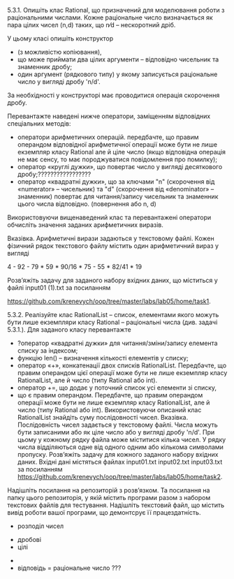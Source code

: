 5.3.1.    Опишіть клас Rational, що призначений для моделювання роботи з раціональними числами. Кожне раціональне число визначається як пара цілих чисел (n,d) таких, що n⁄d – нескоротний дріб. 

У цьому класі опишіть конструктор 
  + (з можливістю копіювання), 
  +  що може приймати два цілих аргументи – відповідно чисельник та знаменник дробу;
  + один аргумент (рядкового типу) у якому записується раціональне число у вигляді дробу 'n/d'.

За необхідності у конструкторі має проводитися операція скорочення дробу.

Перевантажте наведені нижче оператори, заміщенням відповідних спеціальних методів:
+ оператори арифметичних операцій. передбачте, що правим операндом відповідної арифметичної операції може бути не лише екземпляр класу Rational але й ціле число (якщо відповідна операція не має сенсу, то має породжуватися повідомлення про помилку);
+ оператор «круглі дужки», що повертає число у вигляді десяткового дробу;?????????????????
+ оператор «квадратні дужки», що за ключами "n" (скорочення від «numerator» – чисельник) та "d" (скорочення від «denominator» – знаменник) повертає для читання/запису чисельник та знаменник цього числа відповідно. (повернення або n, d)

Використовуючи вищенаведений клас та перевантажені оператори обчисліть значення заданих арифметичних виразів.

Вказівка. 
Арифметичні вирази задаються у текстовому файлі. 
Кожен фізичний рядок текстового файлу містить один арифметичний вираз у вигляді

4  -  92  -  79  *  59  *  90/16  *  75  -  55  *  82/41  *  19

Розв’яжіть задачу для заданого набору вхідних даних, що міститься у файлі input01 (1).txt за посиланням

https://github.com/krenevych/oop/tree/master/labs/lab05/home/task1.


5.3.2.    Реалізуйте клас RationalList – список, елементами якого можуть бути лише екземпляри класу Rational – раціональні числа (див. задачі 5.3.1.). Для заданого класу перевантажте
+ ?оператор «квадратні дужки» для читання/зміни/запису елемента списку за індексом;
+  функцію len() – визначення кількості елементів у списку;
+  оператор «+», конкатенації двох списків RationalList. Передбачте, що правим операндом цієї операції може бути не лише екземпляр класу RationalList, але й число (типу Rational або int).
+  оператор +=, що додає у поточний список усі елементи зі списку, 
  +  що є правим операндом. Передбачте, що правим операндом операції може бути не лише екземпляр класу RationalList, але й число (типу Rational або int).
Використовуючи описаний клас RationalList знайдіть суму послідовності чисел.
Вказівка. Послідовність чисел задається у текстовому файлі. Числа можуть бути записаними або як ціле число або у вигляді дробу 'n/d'. При цьому у кожному рядку файла може міститися кілька чисел. У рядку числа відділяються одне від одного одним або кількома символами пропуску.
Розв’яжіть задачу для кожного заданого набору вхідних даних. Вхідні дані містяться файлах
input01.txt
input02.txt
input03.txt
за посиланням
https://github.com/krenevych/oop/tree/master/labs/lab05/home/task2.

Надішліть посилання на репозиторій з розвʼязком. Та посилання на папку цього репозиторія, у якій містить програми разом з набором текстових файлів для тестування. Надішліть текстовий файл, що містить вивід роботи вашої програми, що демонтсрує її працездатність.





- розподіл чисел
* дробові
* цілі
- 
- відповідь = раціональне число ???